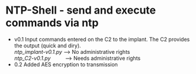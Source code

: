 # NTP-Shell - send and execute commands via ntp

- v0.1
  Input commands entered on the C2 to the implant. The C2 provides the output (quick and diry).\
  *ntp_implant-v0.1.py* --> No administrative rights\
  *ntp_C2-v0.1.py* &nbsp; &nbsp; &nbsp; &nbsp;&nbsp;  --> Needs administrative rights
- 0.2
  Added AES encryption to transmission
